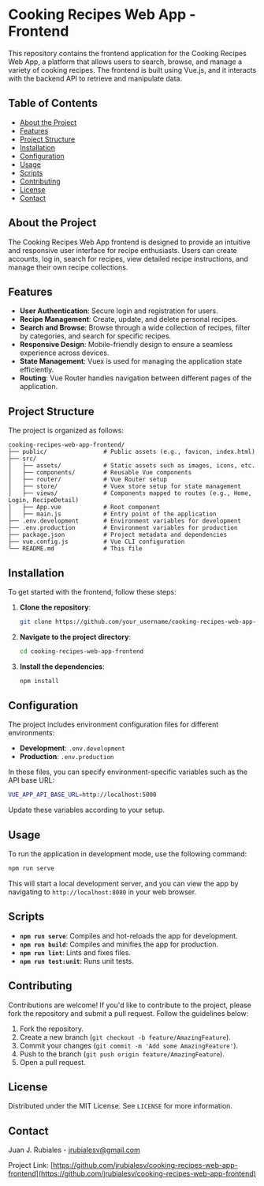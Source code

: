 # Cooking Recipes Web App - Frontend

This repository contains the frontend application for the Cooking Recipes Web App, a platform that allows users to search, browse, and manage a variety of cooking recipes. The frontend is built using Vue.js, and it interacts with the backend API to retrieve and manipulate data.

## Table of Contents

- [About the Project](#about-the-project)
- [Features](#features)
- [Project Structure](#project-structure)
- [Installation](#installation)
- [Configuration](#configuration)
- [Usage](#usage)
- [Scripts](#scripts)
- [Contributing](#contributing)
- [License](#license)
- [Contact](#contact)

## About the Project

The Cooking Recipes Web App frontend is designed to provide an intuitive and responsive user interface for recipe enthusiasts. Users can create accounts, log in, search for recipes, view detailed recipe instructions, and manage their own recipe collections.

## Features

- **User Authentication**: Secure login and registration for users.
- **Recipe Management**: Create, update, and delete personal recipes.
- **Search and Browse**: Browse through a wide collection of recipes, filter by categories, and search for specific recipes.
- **Responsive Design**: Mobile-friendly design to ensure a seamless experience across devices.
- **State Management**: Vuex is used for managing the application state efficiently.
- **Routing**: Vue Router handles navigation between different pages of the application.

## Project Structure

The project is organized as follows:

```
cooking-recipes-web-app-frontend/
├── public/                # Public assets (e.g., favicon, index.html)
├── src/
│   ├── assets/            # Static assets such as images, icons, etc.
│   ├── components/        # Reusable Vue components
│   ├── router/            # Vue Router setup
│   ├── store/             # Vuex store setup for state management
│   ├── views/             # Components mapped to routes (e.g., Home, Login, RecipeDetail)
│   ├── App.vue            # Root component
│   ├── main.js            # Entry point of the application
├── .env.development       # Environment variables for development
├── .env.production        # Environment variables for production
├── package.json           # Project metadata and dependencies
├── vue.config.js          # Vue CLI configuration
└── README.md              # This file
```

## Installation

To get started with the frontend, follow these steps:

1. **Clone the repository**:
    ```bash
    git clone https://github.com/your_username/cooking-recipes-web-app-frontend.git
    ```

2. **Navigate to the project directory**:
    ```bash
    cd cooking-recipes-web-app-frontend
    ```

3. **Install the dependencies**:
    ```bash
    npm install
    ```

## Configuration

The project includes environment configuration files for different environments:

- **Development**: `.env.development`
- **Production**: `.env.production`

In these files, you can specify environment-specific variables such as the API base URL:

```bash
VUE_APP_API_BASE_URL=http://localhost:5000
```

Update these variables according to your setup.

## Usage

To run the application in development mode, use the following command:

```bash
npm run serve
```

This will start a local development server, and you can view the app by navigating to `http://localhost:8080` in your web browser.

## Scripts

- **`npm run serve`**: Compiles and hot-reloads the app for development.
- **`npm run build`**: Compiles and minifies the app for production.
- **`npm run lint`**: Lints and fixes files.
- **`npm run test:unit`**: Runs unit tests.

## Contributing

Contributions are welcome! If you'd like to contribute to the project, please fork the repository and submit a pull request. Follow the guidelines below:

1. Fork the repository.
2. Create a new branch (`git checkout -b feature/AmazingFeature`).
3. Commit your changes (`git commit -m 'Add some AmazingFeature'`).
4. Push to the branch (`git push origin feature/AmazingFeature`).
5. Open a pull request.

## License

Distributed under the MIT License. See `LICENSE` for more information.

## Contact

Juan J. Rubiales - [jrubialesv@gmail.com](mailto:jrubialesv@gmail.com)

Project Link: [https://github.com/jrubialesv/cooking-recipes-web-app-frontend](https://github.com/jrubialesv/cooking-recipes-web-app-frontend)
